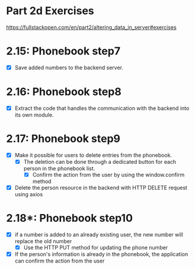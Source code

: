 # Part 2d Exercises
https://fullstackopen.com/en/part2/altering_data_in_server#exercises

# 2.15: Phonebook step7
- [x] Save added numbers to the backend server.

# 2.16: Phonebook step8
- [x] Extract the code that handles the communication with the backend into its own module.

# 2.17: Phonebook step9
- [x] Make it possible for users to delete entries from the phonebook. 
    - [x] The deletion can be done through a dedicated button for each person in the phonebook list. 
        - [x] Confirm the action from the user by using the window.confirm method
- [x] Delete the person resource in the backend with HTTP DELETE request using axios

# 2.18*: Phonebook step10
- [x] if a number is added to an already existing user, the new number will replace the old number
    - [x] Use the HTTP PUT method for updating the phone number
- [x] If the person's information is already in the phonebook, the application can confirm the action from the user
